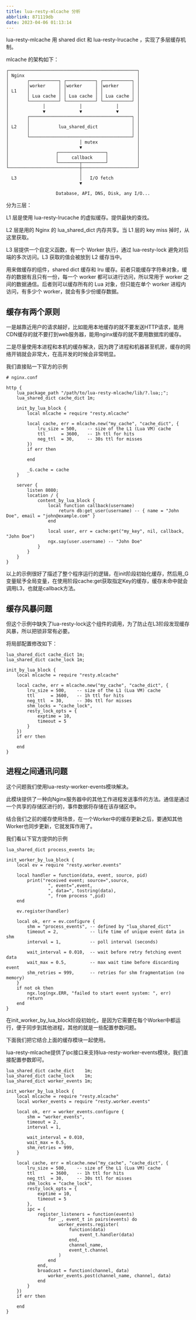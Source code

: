 ```yaml
---
title: lua-resty-mlcache 分析
abbrlink: 871119db
date: 2023-04-06 01:13:14
---
```


lua-resty-mlcache 用 shared dict 和 lua-resty-lrucache ，实现了多层缓存机制。

mlcache 的架构如下：

```
┌─────────────────────────────────────────────────┐
│ Nginx                                           │
│       ┌───────────┐ ┌───────────┐ ┌───────────┐ │
│       │worker     │ │worker     │ │worker     │ │
│ L1    │           │ │           │ │           │ │
│       │ Lua cache │ │ Lua cache │ │ Lua cache │ │
│       └───────────┘ └───────────┘ └───────────┘ │
│             │             │             │       │
│             ▼             ▼             ▼       │
│       ┌───────────────────────────────────────┐ │
│       │                                       │ │
│ L2    │           lua_shared_dict             │ │
│       │                                       │ │
│       └───────────────────────────────────────┘ │
│                           │ mutex               │
│                           ▼                     │
│                  ┌──────────────────┐           │
│                  │     callback     │           │
│                  └────────┬─────────┘           │
└───────────────────────────┼─────────────────────┘
                            │
  L3                        │   I/O fetch
                            ▼

                   Database, API, DNS, Disk, any I/O...
```

分为三层：

L1 层是使用 lua-resty-lrucache 的虚拟缓存。提供最快的查找。

L2 层是用的 Nginx 的 lua_shared_dict 内存共享。当 L1 层的 key miss 掉时，从这里获取。

L3 层提供一个自定义函数，有一个 Worker 执行，通过 lua-resty-lock 避免对后端的多次访问。L3 获取的值会被放到 L2 缓存当中。

用来做缓存的组件，shared dict 缓存和 lru 缓存。前者只能缓存字符串对象，缓存的数据有且只有一份，每一个 worker 都可以进行访问，所以常用于 worker 之间的数据通信。后者则可以缓存所有的 Lua 对象，但只能在单个 worker 进程内访问，有多少个 worker，就会有多少份缓存数据。


## 缓存有两个原则

一是越靠近用户的请求越好，比如能用本地缓存的就不要发送HTTP请求，能用CDN缓存的就不要打到web服务器，能用nginx缓存的就不要用数据库的缓存。

二是尽量使用本进程和本机的缓存解决，因为跨了进程和机器甚至机房，缓存的网络开销就会非常大，在高并发的时候会非常明显。

我们直接贴一下官方的示例

```
# nginx.conf

http {
    lua_package_path "/path/to/lua-resty-mlcache/lib/?.lua;;";
    lua_shared_dict cache_dict 1m;

    init_by_lua_block {
        local mlcache = require "resty.mlcache"

        local cache, err = mlcache.new("my_cache", "cache_dict", {
            lru_size = 500,    -- size of the L1 (Lua VM) cache
            ttl      = 3600,   -- 1h ttl for hits
            neg_ttl  = 30,     -- 30s ttl for misses
        })
        if err then

        end

        _G.cache = cache
    }

    server {
        listen 8080;
        location / {
            content_by_lua_block {
                local function callback(username)
                    return db:get_user(username) -- { name = "John Doe", email = "john@example.com" }
                end

                local user, err = cache:get("my_key", nil, callback, "John Doe")
                ngx.say(user.username) -- "John Doe"
            }
        }
    }
}
```

以上的示例很好了描述了整个程序运行的逻辑，在init阶段初始化缓存，然后用_G变量赋予全局变量，在使用阶段cache:get获取指定Key的缓存，缓存未命中就会调用L3，也就是callback方法。

## 缓存风暴问题
但这个示例中缺失了lua-resty-lock这个组件的调用，为了防止在L3阶段发现缓存风暴，所以把锁非常有必要。

将局部配置修改如下：

```
lua_shared_dict cache_dict 1m;
lua_shared_dict cache_lock 1m;

init_by_lua_block {
    local mlcache = require "resty.mlcache"

    local cache, err = mlcache.new("my_cache", "cache_dict", {
        lru_size = 500,    -- size of the L1 (Lua VM) cache
        ttl      = 3600,   -- 1h ttl for hits
        neg_ttl  = 30,     -- 30s ttl for misses
        shm_locks = "cache_lock",
        resty_lock_opts = {
            exptime = 10,
            timeout = 5
        }
    })
    if err then

    end
}
```

## 进程之间通讯问题

这个问题我们使用lua-resty-worker-events模块解决。

此模块提供了一种向Nginx服务器中的其他工作进程发送事件的方法。通信是通过一个共享的存储区进行的，事件数据将存储在该存储区中。

结合我们之前的缓存使用场景，在一个Worker中的缓存更新之后，要通知其他Worker也同步更新，它就发挥作用了。

我们看以下官方提供的示例

```
lua_shared_dict process_events 1m;

init_worker_by_lua_block {
    local ev = require "resty.worker.events"

    local handler = function(data, event, source, pid)
        print("received event; source=",source,
                ", event=",event,
                ", data=", tostring(data),
                ", from process ",pid)
    end

    ev.register(handler)

    local ok, err = ev.configure {
        shm = "process_events", -- defined by "lua_shared_dict"
        timeout = 2,            -- life time of unique event data in shm
        interval = 1,           -- poll interval (seconds)

        wait_interval = 0.010,  -- wait before retry fetching event data
        wait_max = 0.5,         -- max wait time before discarding event
        shm_retries = 999,      -- retries for shm fragmentation (no memory)
    }
    if not ok then
        ngx.log(ngx.ERR, "failed to start event system: ", err)
        return
    end
}
```

在init_worker_by_lua_block阶段初始化，是因为它需要在每个Worker中都运行，便于同步到其他进程，其他的就是一些配置参数问题。

下面我们把它结合上面的缓存模块一起使用。

lua-resty-mlcache提供了ipc接口来支持lua-resty-worker-events模块，我们直接配置参数即可。


```
lua_shared_dict cache_dict    1m;
lua_shared_dict cache_lock    1m;
lua_shared_dict worker_events 1m;

init_worker_by_lua_block {
    local mlcache = require "resty.mlcache"
    local worker_events = require "resty.worker.events"

    local ok, err = worker_events.configure {
        shm = "worker_events", 
        timeout = 2,           
        interval = 1,    

        wait_interval = 0.010, 
        wait_max = 0.5,  
        shm_retries = 999,  
    }

    local cache, err = mlcache.new("my_cache", "cache_dict", {
        lru_size = 500,    -- size of the L1 (Lua VM) cache
        ttl      = 3600,   -- 1h ttl for hits
        neg_ttl  = 30,     -- 30s ttl for misses
        shm_locks = "cache_lock",
        resty_lock_opts = {
            exptime = 10,
            timeout = 5
        },
        ipc = {
            register_listeners = function(events)
                for _, event_t in pairs(events) do
                    worker_events.register(
                        function(data)
                            event_t.handler(data)
                        end,
                        channel_name,
                        event_t.channel
                    )
                end
            end,
            broadcast = function(channel, data)
                worker_events.post(channel_name, channel, data)
            end
        }
    })
    if err then

    end
}
```

